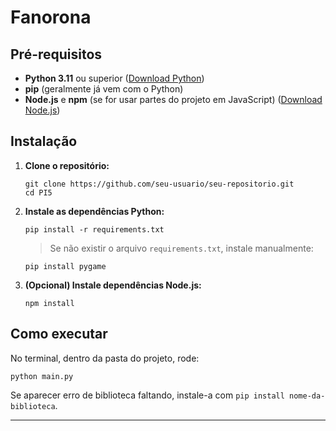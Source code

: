 # Fanorona

## Pré-requisitos

- **Python 3.11** ou superior ([Download Python](https://www.python.org/downloads/windows/))
- **pip** (geralmente já vem com o Python)
- **Node.js** e **npm** (se for usar partes do projeto em JavaScript) ([Download Node.js](https://nodejs.org/))

## Instalação

1. **Clone o repositório:**
   ```
   git clone https://github.com/seu-usuario/seu-repositorio.git
   cd PI5
   ```

2. **Instale as dependências Python:**
   ```
   pip install -r requirements.txt
   ```
   > Se não existir o arquivo `requirements.txt`, instale manualmente:
   ```
   pip install pygame
   ```

3. **(Opcional) Instale dependências Node.js:**
   ```
   npm install
   ```

## Como executar

No terminal, dentro da pasta do projeto, rode:
```
python main.py
```

Se aparecer erro de biblioteca faltando, instale-a com `pip install nome-da-biblioteca`.

---